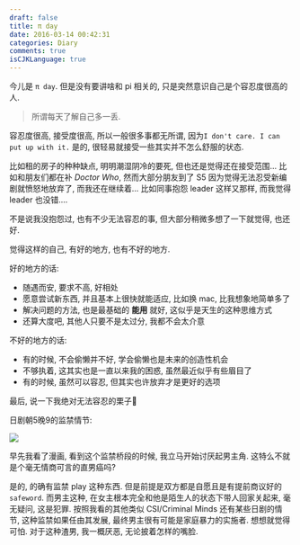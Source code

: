 ```yaml
---
draft: false
title: π day
date: 2016-03-14 00:42:31
categories: Diary
comments: true
isCJKLanguage: true
---
```


今儿是 `π day`. 但是没有要讲啥和 pi 相关的, 只是突然意识自己是个容忍度很高的人.

> 所谓每天了解自己多一丢.

容忍度很高, 接受度很高, 所以一般很多事都无所谓, 因为`I don't care. I can put up with it.`
是的, 很轻易就接受一些其实并不怎么舒服的状态.

比如租的房子的种种缺点, 明明潮湿阴冷的要死, 但也还是觉得还在接受范围...
比如和朋友们都在补 *Doctor Who*, 然而大部分朋友到了 S5 因为觉得无法忍受新编剧就愤怒地放弃了, 而我还在继续着...
比如同事抱怨 leader 这样又那样, 而我觉得 leader 也没错....

不是说我没抱怨过, 也有不少无法容忍的事, 但大部分稍微多想了一下就觉得, 也还好.

觉得这样的自己, 有好的地方, 也有不好的地方.

好的地方的话:
- 随遇而安, 要求不高, 好相处
- 愿意尝试新东西, 并且基本上很快就能适应, 比如换 mac, 比我想象地简单多了
- 解决问题的方法, 也是最基础的 **能用** 就好, 这似乎是天生的这种思维方式
- 还算大度吧, 其他人只要不是太过分, 我都不会太介意

不好的地方的话:
- 有的时候, 不会偷懒并不好, 学会偷懒也是未来的创造性机会
- 不够执着, 这其实也是一直以来我的困惑, 虽然最近似乎有些眉目了
- 有的时候, 虽然可以容忍, 但其实也许放弃才是更好的选项


最后, 说一下我绝对无法容忍的栗子🌰

日剧朝5晚9的监禁情节:

![](http://www.ifenglei.com/uploadfile/2015/1016/20151016022531951.jpg)

早先我看了漫画, 看到这个监禁桥段的时候, 我立马开始讨厌起男主角.
这特么不就是个毫无情商可言的直男癌吗?

是的, 的确有监禁 play 这种东西. 但是前提是双方都是自愿且是有提前商议好的`safeword`.
而男主这种, 在女主根本完全和他是陌生人的状态下带人回家关起来, 毫无疑问, 这是犯罪.
按照我看的其他类似 CSI/Criminal Minds 还有某些日剧的情节, 这种监禁如果任由其发展,
最终男主很有可能是家庭暴力的实施者. 想想就觉得可怕.
对于这种渣男, 我一概厌恶, 无论披着怎样的嘴脸.
